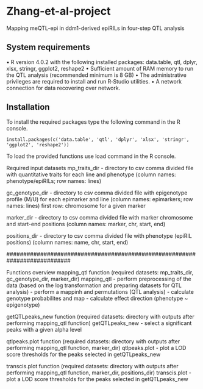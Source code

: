 # Zhang-et-al-project
Mapping meQTL-epi in ddm1-derived epiRILs in four-step QTL analysis 

## System requirements
• R version 4.0.2 with the following installed packages: data.table, qtl, dplyr, xlsx, stringr, ggplot2, reshape2
• Sufficient amount of RAM memory to run the QTL analysis (recommended minimum is 8 GB)
• The administrative privileges are required to install and run R‑Studio utilities.
• A network connection for data recovering over network.

## Installation
To install the required packages type the following command in the R console.
```
install.packages(c('data.table', 'qtl', 'dplyr', 'xlsx', 'stringr', 'ggplot2', 'reshape2'))
```
To load the provided functions use load command in the R console.

Required input datasets
mp_traits_dir - directory to csv comma divided file with quantitative traits for each line and phenotype
(column names: phenotype/epiRILs; row names: lines)

gc_genotype_dir - directory to csv comma divided file with epigenotype profile (M/U) for each epimarker and line
(column names: epimarkers; row names: lines)
first row: chromosome for a given marker

marker_dir - directory to csv comma divided file with marker chromosome and start-end positions
(column names: marker, chr, start, end)

positions_dir - directory to csv comma divided file with phenotype (epiRIL positions)
(column names: name, chr, start, end)

###########################################################################

Functions overview
mapping_qtl function (required datasets: mp_traits_dir, gc_genotype_dir, marker_dir)
mapping_qtl - perform preprocessing of the data (based on the log transformation and preparing datasets for QTL analysis)
            - perform a mappinh and permutations (QTL analysis)
            - calculate genotype probabilites and map
            - calculate effect direction (phenotype ~ epigenotype)
            
getQTLpeaks_new function (required datasets: directory with outputs after performing mapping_qtl function)
getQTLpeaks_new - select a significant peaks with a given alpha level          

qtlpeaks.plot function (required datasets: directory with outputs after performing mapping_qtl function, marker_dir)
qtlpeaks.plot - plot a LOD score thresholds for the peaks selected in getQTLpeaks_new

transcis.plot function (required datasets: directory with outputs after performing mapping_qtl function, marker_dir, positions_dir)
transcis.plot - plot a LOD score thresholds for the peaks selected in getQTLpeaks_new
